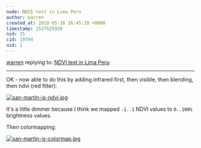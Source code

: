 ```yaml
---
node: NDVI test in Lima Peru
author: warren
created_at: 2018-05-28 16:45:20 +0000
timestamp: 1527525920
nid: 35
cid: 19704
uid: 1
---
```




[warren](../profile/warren) replying to: [NDVI test in Lima Peru](../notes/warren/12-24-2010/ndvi-test-lima-peru)

----
OK - now able to do this by adding infrared first, then visible, then blending, then ndvi (red filter):


[![san-martin-is-ndvi.jpg](/i/25047)](/i/25047)

It's a little dimmer because I think we mapped `-1..1` NDVI values to `0..100%` brightness values. 

Then colormapping:


[![san-martin-is-colormap.jpg](/i/25048)](/i/25048)

